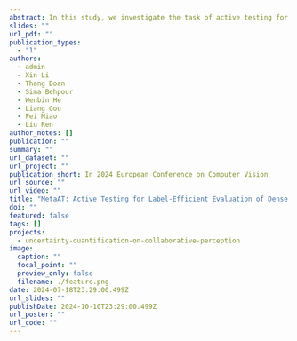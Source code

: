 ```yaml
---
abstract: In this study, we investigate the task of active testing for label-efficient evaluation, which aims to estimate a model's performance on an unlabeled test dataset with a limited annotation budget. Previous approaches relied on deep ensemble models to identify highly informative instances for labeling, but fell short in dense recognition tasks like segmentation and object detection due to their high computational costs. In this work, we present MetaAT, a simple yet effective approach that adapts a Vision Transformer as a Meta Model for active testing. Specifically, we introduce a region loss estimation head to identify challenging regions for more accurate and informative instance acquisition. More importantly, the design of MetaAT allows it to handle annotation granularity at the region level, significantly reducing annotation costs in dense recognition tasks. As a result, our approach demonstrates consistent and substantial performance improvements over five popular benchmarks compared with state-of-the-art methods. Notably, on the CityScapes dataset, MetaAT achieves a 1.36% error rate in performance estimation using only 0.07% of annotations, marking a 10X improvement over existing state-of-the-art methods. To the best of our knowledge, MetaAT represents the first framework for active testing of dense recognition tasks.
slides: ""
url_pdf: ""
publication_types:
  - "1"
authors:
  - admin
  - Xin Li
  - Thang Doan
  - Sima Behpour
  - Wenbin He
  - Liang Gou
  - Fei Miao
  - Liu Ren
author_notes: []
publication: ""
summary: ""
url_dataset: ""
url_project: ""
publication_short: In 2024 European Conference on Computer Vision
url_source: ""
url_video: ""
title: "MetaAT: Active Testing for Label-Efficient Evaluation of Dense Recognition Tasks"
doi: ""
featured: false
tags: []
projects:
  - uncertainty-quantification-on-collaborative-perception
image:
  caption: ""
  focal_point: ""
  preview_only: false
  filename: ./feature.png
date: 2024-07-18T23:29:00.499Z
url_slides: ""
publishDate: 2024-10-10T23:29:00.499Z
url_poster: ""
url_code: ""
---
```



